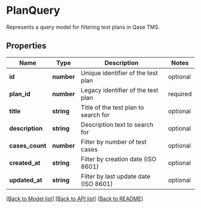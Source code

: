 # PlanQuery

Represents a query model for filtering test plans in Qase TMS.

## Properties

Name | Type | Description | Notes
------------ | ------------- | ------------- | -------------
**id** | **number** | Unique identifier of the test plan | optional
**plan_id** | **number** | Legacy identifier of the test plan | required
**title** | **string** | Title of the test plan to search for | optional
**description** | **string** | Description text to search for | optional
**cases_count** | **number** | Filter by number of test cases | optional
**created_at** | **string** | Filter by creation date (ISO 8601) | optional
**updated_at** | **string** | Filter by last update date (ISO 8601) | optional

[[Back to Model list]](../README.md#documentation-for-models) [[Back to API list]](../README.md#documentation-for-api-endpoints) [[Back to README]](../README.md)
